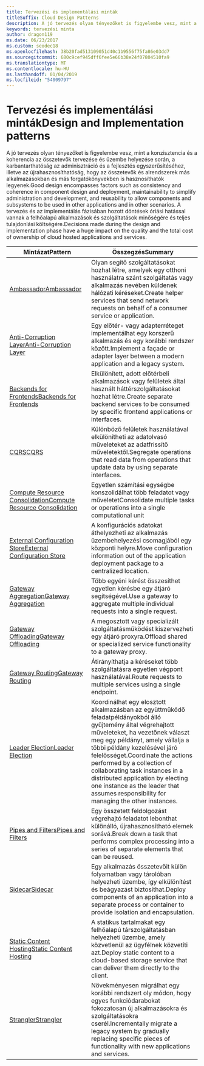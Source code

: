 ```yaml
---
title: Tervezési és implementálási minták
titleSuffix: Cloud Design Patterns
description: A jó tervezés olyan tényezőket is figyelembe vesz, mint a konzisztencia és a koherencia az összetevők tervezése és üzembe helyezése során, a karbantarthatóság az adminisztráció és a fejlesztés egyszerűsítéséhez, illetve az újrahasznosíthatóság, hogy az összetevők és alrendszerek más alkalmazásokban és más forgatókönyvekben is hasznosíthatók legyenek. A tervezés és az implementálás fázisában hozott döntések óriási hatással vannak a felhőalapú alkalmazások és szolgáltatások minőségére és teljes tulajdonlási költségére.
keywords: tervezési minta
author: dragon119
ms.date: 06/23/2017
ms.custom: seodec18
ms.openlocfilehash: 38b20fad513109051d40c1b9556f75fa86e03dd7
ms.sourcegitcommit: 680c9cef945dff6fee5e66b38e24f07804510fa9
ms.translationtype: MT
ms.contentlocale: hu-HU
ms.lasthandoff: 01/04/2019
ms.locfileid: "54009797"
---
```

# <a name="design-and-implementation-patterns"></a><span data-ttu-id="daf47-105">Tervezési és implementálási minták</span><span class="sxs-lookup"><span data-stu-id="daf47-105">Design and Implementation patterns</span></span>

<span data-ttu-id="daf47-106">A jó tervezés olyan tényezőket is figyelembe vesz, mint a konzisztencia és a koherencia az összetevők tervezése és üzembe helyezése során, a karbantarthatóság az adminisztráció és a fejlesztés egyszerűsítéséhez, illetve az újrahasznosíthatóság, hogy az összetevők és alrendszerek más alkalmazásokban és más forgatókönyvekben is hasznosíthatók legyenek.</span><span class="sxs-lookup"><span data-stu-id="daf47-106">Good design encompasses factors such as consistency and coherence in component design and deployment, maintainability to simplify administration and development, and reusability to allow components and subsystems to be used in other applications and in other scenarios.</span></span> <span data-ttu-id="daf47-107">A tervezés és az implementálás fázisában hozott döntések óriási hatással vannak a felhőalapú alkalmazások és szolgáltatások minőségére és teljes tulajdonlási költségére.</span><span class="sxs-lookup"><span data-stu-id="daf47-107">Decisions made during the design and implementation phase have a huge impact on the quality and the total cost of ownership of cloud hosted applications and services.</span></span>

|                                <span data-ttu-id="daf47-108">Mintázat</span><span class="sxs-lookup"><span data-stu-id="daf47-108">Pattern</span></span>                                 |                                                                                                      <span data-ttu-id="daf47-109">Összegzés</span><span class="sxs-lookup"><span data-stu-id="daf47-109">Summary</span></span>                                                                                                       |
|------------------------------------------------------------------------|--------------------------------------------------------------------------------------------------------------------------------------------------------------------------------------------------------------------|
|                     [<span data-ttu-id="daf47-110">Ambassador</span><span class="sxs-lookup"><span data-stu-id="daf47-110">Ambassador</span></span>](../ambassador.md)                     |                                                         <span data-ttu-id="daf47-111">Olyan segítő szolgáltatásokat hozhat létre, amelyek egy otthoni használatra szánt szolgáltatás vagy alkalmazás nevében küldenek hálózati kéréseket.</span><span class="sxs-lookup"><span data-stu-id="daf47-111">Create helper services that send network requests on behalf of a consumer service or application.</span></span>                                                          |
|          [<span data-ttu-id="daf47-112">Anti-Corruption Layer</span><span class="sxs-lookup"><span data-stu-id="daf47-112">Anti-Corruption Layer</span></span>](../anti-corruption-layer.md)          |                                                               <span data-ttu-id="daf47-113">Egy előtér- vagy adapterréteget implementálhat egy korszerű alkalmazás és egy korábbi rendszer között.</span><span class="sxs-lookup"><span data-stu-id="daf47-113">Implement a façade or adapter layer between a modern application and a legacy system.</span></span>                                                                |
|         [<span data-ttu-id="daf47-114">Backends for Frontends</span><span class="sxs-lookup"><span data-stu-id="daf47-114">Backends for Frontends</span></span>](../backends-for-frontends.md)         |                                                          <span data-ttu-id="daf47-115">Elkülönített, adott előtérbeli alkalmazások vagy felületek által használt háttérszolgáltatásokat hozhat létre.</span><span class="sxs-lookup"><span data-stu-id="daf47-115">Create separate backend services to be consumed by specific frontend applications or interfaces.</span></span>                                                          |
|                           [<span data-ttu-id="daf47-116">CQRS</span><span class="sxs-lookup"><span data-stu-id="daf47-116">CQRS</span></span>](../cqrs.md)                           |                                                         <span data-ttu-id="daf47-117">Különböző felületek használatával elkülönítheti az adatolvasó műveleteket az adatfrissítő műveletektől.</span><span class="sxs-lookup"><span data-stu-id="daf47-117">Segregate operations that read data from operations that update data by using separate interfaces.</span></span>                                                         |
| [<span data-ttu-id="daf47-118">Compute Resource Consolidation</span><span class="sxs-lookup"><span data-stu-id="daf47-118">Compute Resource Consolidation</span></span>](../compute-resource-consolidation.md) |                                                                     <span data-ttu-id="daf47-119">Egyetlen számítási egységbe konszolidálhat több feladatot vagy műveletet</span><span class="sxs-lookup"><span data-stu-id="daf47-119">Consolidate multiple tasks or operations into a single computational unit</span></span>                                                                      |
|   [<span data-ttu-id="daf47-120">External Configuration Store</span><span class="sxs-lookup"><span data-stu-id="daf47-120">External Configuration Store</span></span>](../external-configuration-store.md)   |                                                        <span data-ttu-id="daf47-121">A konfigurációs adatokat áthelyezheti az alkalmazás üzembehelyezési csomagjából egy központi helyre.</span><span class="sxs-lookup"><span data-stu-id="daf47-121">Move configuration information out of the application deployment package to a centralized location.</span></span>                                                         |
|            [<span data-ttu-id="daf47-122">Gateway Aggregation</span><span class="sxs-lookup"><span data-stu-id="daf47-122">Gateway Aggregation</span></span>](../gateway-aggregation.md)            |                                                                   <span data-ttu-id="daf47-123">Több egyéni kérést összesíthet egyetlen kérésbe egy átjáró segítségével.</span><span class="sxs-lookup"><span data-stu-id="daf47-123">Use a gateway to aggregate multiple individual requests into a single request.</span></span>                                                                   |
|             [<span data-ttu-id="daf47-124">Gateway Offloading</span><span class="sxs-lookup"><span data-stu-id="daf47-124">Gateway Offloading</span></span>](../gateway-offloading.md)             |                                                                      <span data-ttu-id="daf47-125">A megosztott vagy specializált szolgáltatásműködést kiszervezheti egy átjáró proxyra.</span><span class="sxs-lookup"><span data-stu-id="daf47-125">Offload shared or specialized service functionality to a gateway proxy.</span></span>                                                                       |
|                [<span data-ttu-id="daf47-126">Gateway Routing</span><span class="sxs-lookup"><span data-stu-id="daf47-126">Gateway Routing</span></span>](../gateway-routing.md)                |                                                                            <span data-ttu-id="daf47-127">Átirányíthatja a kéréseket több szolgáltatásra egyetlen végpont használatával.</span><span class="sxs-lookup"><span data-stu-id="daf47-127">Route requests to multiple services using a single endpoint.</span></span>                                                                            |
|                [<span data-ttu-id="daf47-128">Leader Election</span><span class="sxs-lookup"><span data-stu-id="daf47-128">Leader Election</span></span>](../leader-election.md)                | <span data-ttu-id="daf47-129">Koordinálhat egy elosztott alkalmazásban az együttműködő feladatpéldányokból álló gyűjtemény által végrehajtott műveleteket, ha vezetőnek választ meg egy példányt, amely vállalja a többi példány kezelésével járó felelősséget.</span><span class="sxs-lookup"><span data-stu-id="daf47-129">Coordinate the actions performed by a collection of collaborating task instances in a distributed application by electing one instance as the leader that assumes responsibility for managing the other instances.</span></span> |
|              [<span data-ttu-id="daf47-130">Pipes and Filters</span><span class="sxs-lookup"><span data-stu-id="daf47-130">Pipes and Filters</span></span>](../pipes-and-filters.md)              |                                                     <span data-ttu-id="daf47-131">Egy összetett feldolgozást végrehajtó feladatot lebonthat különálló, újrahasznosítható elemek sorává.</span><span class="sxs-lookup"><span data-stu-id="daf47-131">Break down a task that performs complex processing into a series of separate elements that can be reused.</span></span>                                                      |
|                        [<span data-ttu-id="daf47-132">Sidecar</span><span class="sxs-lookup"><span data-stu-id="daf47-132">Sidecar</span></span>](../sidecar.md)                        |                                                  <span data-ttu-id="daf47-133">Egy alkalmazás összetevőit külön folyamatban vagy tárolóban helyezheti üzembe, így elkülönítést és beágyazást biztosíthat.</span><span class="sxs-lookup"><span data-stu-id="daf47-133">Deploy components of an application into a separate process or container to provide isolation and encapsulation.</span></span>                                                  |
|         [<span data-ttu-id="daf47-134">Static Content Hosting</span><span class="sxs-lookup"><span data-stu-id="daf47-134">Static Content Hosting</span></span>](../static-content-hosting.md)         |                                                        <span data-ttu-id="daf47-135">A statikus tartalmakat egy felhőalapú társzolgáltatásban helyezheti üzembe, amely közvetlenül az ügyfélnek közvetíti azt.</span><span class="sxs-lookup"><span data-stu-id="daf47-135">Deploy static content to a cloud-based storage service that can deliver them directly to the client.</span></span>                                                        |
|                      [<span data-ttu-id="daf47-136">Strangler</span><span class="sxs-lookup"><span data-stu-id="daf47-136">Strangler</span></span>](../strangler.md)                      |                                         <span data-ttu-id="daf47-137">Növekményesen migrálhat egy korábbi rendszert oly módon, hogy egyes funkciódarabokat fokozatosan új alkalmazásokra és szolgáltatásokra cserél.</span><span class="sxs-lookup"><span data-stu-id="daf47-137">Incrementally migrate a legacy system by gradually replacing specific pieces of functionality with new applications and services.</span></span>                                          |
